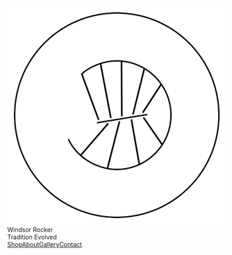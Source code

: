 <div id="header">

<div id="logo">
<a href="/#top"><img src="/static/images/windsorrockerroundel.svg" alt="Windsor Rocker"></a>
</div>

<div id="title-block">
<div class="title" id="title">Windsor Rocker</div>
<div class="tagline" id="tagline">Tradition Evolved</div>
</div>

<div id="translate">
</div>

<div id="menu">
<a href="/#shop">Shop</a><a href="/#about">About</a><a href="/#gallery">Gallery</a><a href="/#contact">Contact</a>
</div>

</div>
 
